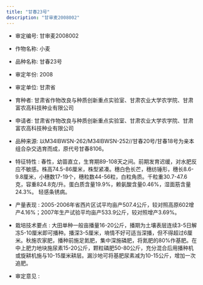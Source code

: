```yaml
---
title: "甘春23号"
description: "甘审麦2008002"
---
```

* 审定编号:  甘审麦2008002

*  作物名称:  小麦

*  品种名称:  甘春23号

*  审定年份:  2008

*  审定单位:  甘肃省

* 育种者:  甘肃省作物改良与种质创新重点实验室、甘肃农业大学农学院、甘肃富农高科技种业有限公司

*  申请者:  甘肃省作物改良与种质创新重点实验室、甘肃农业大学农学院、甘肃富农高科技种业有限公司

*  品种来源:  以M34IBWSN-262/M34IBWSN-252//甘春20号/甘春18号为亲本组合杂交选育而成，原代号甘春8106。 

*  特征特性 : 
春性，幼苗直立，生育期89-108天之间。前期发育迟缓，对水肥反应不敏感。株高74.5-86厘米，株型紧凑。穗白色长芒，穗纺锤形，穗长8.6-9.8厘米，小穗数17-19个，穗粒数44-56粒，白粒角质。千粒重30.7-47.6克，容重824.8克/升。蛋白质含量19.9%，赖氨酸含量0.46%，湿面筋含量24.3%。 轻感条锈病。
 
*  产量表现 : 
2005-2006年省西片区试平均亩产507.4公斤，较对照高原602增产4.16%；2007年生产试验平均亩产533.9公斤，较对照增产3.69%。 

*  栽培技术要点 : 
大田单种一般亩播量16-20公斤，播期为土壤表层连续3-5日解冻5-10厘米即可播种。播深3-5厘米，墒情不好可适当深播，但不得超过6厘米。秋施农家肥，播种前施足氮肥，集中深施磷肥，将氮肥的80%作基肥。在中上肥力地块施尿素15-20公斤，颗粒磷肥50-80公斤，充分混合后用播种机或旋耕机施与10-15厘米耕层。漏沙地可将基肥尿素减为10-15公斤，增加一次追肥。

*  审定意见 : 

